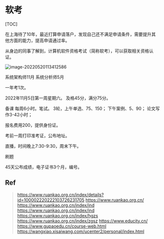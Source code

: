 

# 软考

[TOC]

在上海待了10年，最近打算申请落户，发现自己还不满足申请条件，需要提升其他方面的能力，提高申请通过率。

从身边的同事了解到，计算机软件资格考试（简称软考），可以获取相关资格认证。

![image-20220520113412586](E:\Workspace\code\rich1e.me\docs\.vuepress\notes\images\image-20220520113412586.png)



系统架构师11月
系统分析师5月

一年考1次。

2022年11月5日第一周星期六。
及格45分，满分75分。

备课
每周6小时。笔试。
3轮，上午单选、75、150；
下午案例、5、90；
论文写作3-42小时；

报名费用200，提供身份证。

考前一周打印准考证，公布地址。

直播，时间晚上7:30-9:30，周末下午。

刷题

45天公布成绩，电子证书3个月，编号。

## Ref

> https://www.ruankao.org.cn/index/details?id=100002220222103726231705
> https://www.ruankao.org.cn/
> https://www.ruankao.org.cn/index/ind
> https://www.ruankao.org.cn/index/ind
> https://www.ruankao.org.cn/index/hgzs
> https://www.ruankao.org.cn/index/zgsz
> https://www.educity.cn/
> https://www.gupaoedu.cn/course-web.html
> https://wangxiao.xisaiwang.com/ucenter2/personal/index.html